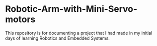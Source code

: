# Robotic-Arm-with-Mini-Servo-motors
This repository is for documenting a project that I had made in my initial days of learning Robotics and Embedded Systems.
